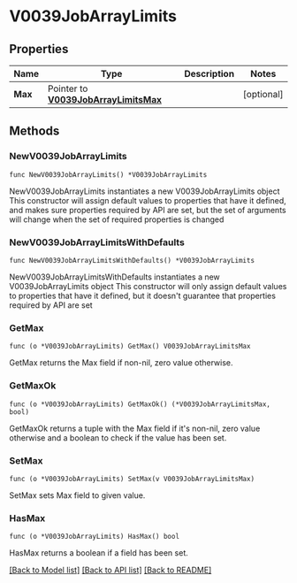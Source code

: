 # V0039JobArrayLimits

## Properties

Name | Type | Description | Notes
------------ | ------------- | ------------- | -------------
**Max** | Pointer to [**V0039JobArrayLimitsMax**](V0039JobArrayLimitsMax.md) |  | [optional] 

## Methods

### NewV0039JobArrayLimits

`func NewV0039JobArrayLimits() *V0039JobArrayLimits`

NewV0039JobArrayLimits instantiates a new V0039JobArrayLimits object
This constructor will assign default values to properties that have it defined,
and makes sure properties required by API are set, but the set of arguments
will change when the set of required properties is changed

### NewV0039JobArrayLimitsWithDefaults

`func NewV0039JobArrayLimitsWithDefaults() *V0039JobArrayLimits`

NewV0039JobArrayLimitsWithDefaults instantiates a new V0039JobArrayLimits object
This constructor will only assign default values to properties that have it defined,
but it doesn't guarantee that properties required by API are set

### GetMax

`func (o *V0039JobArrayLimits) GetMax() V0039JobArrayLimitsMax`

GetMax returns the Max field if non-nil, zero value otherwise.

### GetMaxOk

`func (o *V0039JobArrayLimits) GetMaxOk() (*V0039JobArrayLimitsMax, bool)`

GetMaxOk returns a tuple with the Max field if it's non-nil, zero value otherwise
and a boolean to check if the value has been set.

### SetMax

`func (o *V0039JobArrayLimits) SetMax(v V0039JobArrayLimitsMax)`

SetMax sets Max field to given value.

### HasMax

`func (o *V0039JobArrayLimits) HasMax() bool`

HasMax returns a boolean if a field has been set.


[[Back to Model list]](../README.md#documentation-for-models) [[Back to API list]](../README.md#documentation-for-api-endpoints) [[Back to README]](../README.md)


